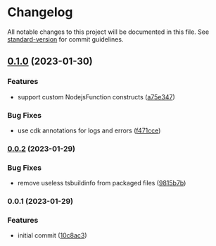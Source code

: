# Changelog

All notable changes to this project will be documented in this file. See [standard-version](https://github.com/conventional-changelog/standard-version) for commit guidelines.

## [0.1.0](https://github.com/adriencaccia/cdk-bundle-analyzer/compare/v0.0.2...v0.1.0) (2023-01-30)


### Features

* support custom NodejsFunction constructs ([a75e347](https://github.com/adriencaccia/cdk-bundle-analyzer/commit/a75e347f59b30e10ec8cfd2b1f377be65acd315d))


### Bug Fixes

* use cdk annotations for logs and errors ([f471cce](https://github.com/adriencaccia/cdk-bundle-analyzer/commit/f471ccea74c020128b2a97b57d3a9b87f4febccd))

### [0.0.2](https://github.com/adriencaccia/cdk-bundle-analyzer/compare/v0.0.1...v0.0.2) (2023-01-29)


### Bug Fixes

* remove useless tsbuildinfo from packaged files ([9815b7b](https://github.com/adriencaccia/cdk-bundle-analyzer/commit/9815b7b5093cc4a27e0440bc80f99cb305ee6aaf))

### 0.0.1 (2023-01-29)


### Features

* initial commit ([10c8ac3](https://github.com/adriencaccia/cdk-bundle-analyzer/commit/10c8ac310dce35e4c9942cc5868a3d83c3f789cf))
